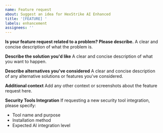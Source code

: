 ```yaml
---
name: Feature request
about: Suggest an idea for HexStrike AI Enhanced
title: '[FEATURE] '
labels: enhancement
assignees: ''
---
```


**Is your feature request related to a problem? Please describe.**
A clear and concise description of what the problem is.

**Describe the solution you'd like**
A clear and concise description of what you want to happen.

**Describe alternatives you've considered**
A clear and concise description of any alternative solutions or features you've considered.

**Additional context**
Add any other context or screenshots about the feature request here.

**Security Tools Integration**
If requesting a new security tool integration, please specify:
- Tool name and purpose
- Installation method
- Expected AI integration level